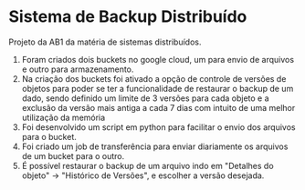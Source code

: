 # Sistema de Backup Distribuído
Projeto da AB1 da matéria de sistemas distribuídos.

1. Foram criados dois buckets no google cloud, um para envio de arquivos e outro para armazenamento.
2.  Na criação dos buckets foi ativado a opção de controle de versões de objetos para poder se ter a funcionalidade de restaurar o backup de um dado, sendo definido um limite de 3 versões para cada objeto e a exclusão da versão mais antiga a cada 7 dias com intuito de uma melhor utilização da memória
4. Foi desenvolvido um script em python para facilitar o envio dos arquivos para o bucket.
5. Foi criado um job de transferência para enviar diariamente os arquivos de um bucket para o outro.
6. É possível restaurar o backup de um arquivo indo em "Detalhes do objeto" → "Histórico de Versões", e escolher a versão desejada.
